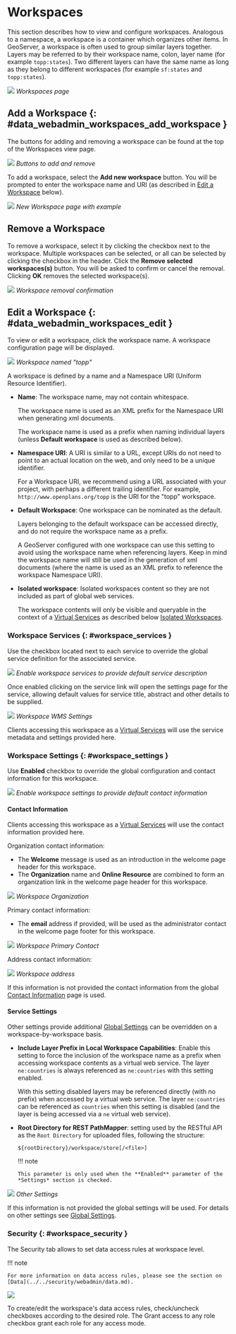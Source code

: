 # Workspaces

This section describes how to view and configure workspaces. Analogous to a namespace, a workspace is a container which organizes other items. In GeoServer, a workspace is often used to group similar layers together. Layers may be referred to by their workspace name, colon, layer name (for example `topp:states`). Two different layers can have the same name as long as they belong to different workspaces (for example `sf:states` and `topp:states`).

![](img/data_workspaces.png)
*Workspaces page*

## Add a Workspace {: #data_webadmin_workspaces_add_workspace }

The buttons for adding and removing a workspace can be found at the top of the Workspaces view page.

![](img/data_workspaces_add_remove.png)
*Buttons to add and remove*

To add a workspace, select the **Add new workspace** button. You will be prompted to enter the workspace name and URI (as described in [Edit a Workspace](workspaces.md#data_webadmin_workspaces_edit) below).

![](img/data_workspaces_sde.png)
*New Workspace page with example*

## Remove a Workspace

To remove a workspace, select it by clicking the checkbox next to the workspace. Multiple workspaces can be selected, or all can be selected by clicking the checkbox in the header. Click the **Remove selected workspaces(s)** button. You will be asked to confirm or cancel the removal. Clicking **OK** removes the selected workspace(s).

![](img/data_workspaces_rename_confirm.png)
*Workspace removal confirmation*

## Edit a Workspace {: #data_webadmin_workspaces_edit }

To view or edit a workspace, click the workspace name. A workspace configuration page will be displayed.

![](img/data_workspaces_basic_edit.png)
*Workspace named "topp"*

A workspace is defined by a name and a Namespace URI (Uniform Resource Identifier).

-   **Name**: The workspace name, may not contain whitespace.

    The workspace name is used as an XML prefix for the Namespace URI when generating xml documents.

    The workspace name is used as a prefix when naming individual layers (unless **Default workspace** is used as described below).

-   **Namespace URI**: A URI is similar to a URL, except URIs do not need to point to an actual location on the web, and only need to be a unique identifier.

    For a Workspace URI, we recommend using a URL associated with your project, with perhaps a different trailing identifier. For example, `http://www.openplans.org/topp` is the URI for the "topp" workspace.

-   **Default Workspace**: One workspace can be nominated as the default.

    Layers belonging to the default workspace can be accessed directly, and do not require the workspace name as a prefix.

    A GeoServer configured with one workspace can use this setting to avoid using the workspace name when referencing layers. Keep in mind the workspace name will still be used in the generation of xml documents (where the name is used as an XML prefix to reference the workspace Namespace URI).

-   **Isolated workspace**: Isolated workspaces content so they are not included as part of global web services.

    The workspace contents will only be visible and queryable in the context of a [Virtual Services](../../configuration/virtual-services.md) as described below [Isolated Workspaces](../../configuration/virtual-services.md#workspace_isolated).

### Workspace Services {: #workspace_services }

Use the checkbox located next to each service to override the global service definition for the associated service.

![](img/workspace_services.png)
*Enable workspace services to provide default service description*

Once enabled clicking on the service link will open the settings page for the service, allowing default values for service title, abstract and other details to be supplied.

![](img/workspace_wms_settings.png)
*Workspace WMS Settings*

Clients accessing this workspace as a [Virtual Services](../../configuration/virtual-services.md) will use the service metadata and settings provided here.

### Workspace Settings {: #workspace_settings }

Use **Enabled** checkbox to override the global configuration and contact information for this workspace.

![](img/workspace_settings.png)
*Enable workspace settings to provide default contact information*

#### Contact Information

Clients accessing this workspace as a [Virtual Services](../../configuration/virtual-services.md) will use the contact information provided here.

Organization contact information:

-   The **Welcome** message is used as an introduction in the welcome page header for this workspace.
-   The **Organization** name and **Online Resource** are combined to form an organization link in the welcome page header for this workspace.

![](img/workspace_orgaization.png)
*Workspace Organization*

Primary contact information:

-   The **email** address if provided, will be used as the administrator contact in the welcome page footer for this workspace.

![](img/workspace_contact.png)
*Workspace Primary Contact*

Address contact information:

![](img/workspace_address.png)
*Workspace address*

If this information is not provided the contact information from the global [Contact Information](../../configuration/contact.md) page is used.

#### Service Settings

Other settings provide additional [Global Settings](../../configuration/globalsettings.md) can be overridden on a workspace-by-workspace basis.

-   **Include Layer Prefix in Local Workspace Capabilities**: Enable this setting to force the inclusion of the workspace name as a prefix when accessing workspace contents as a virtual web service. The layer `ne:countries` is always referenced as `ne:countries` with this setting enabled.

    With this setting disabled layers may be referenced directly (with no prefix) when accessed by a virtual web service. The layer `ne:countries` can be referenced as `countries` when this setting is disabled (and the layer is being accessed via a `ne` virtual web service).

-   **Root Directory for REST PathMapper**: setting used by the RESTful API as the ``Root Directory`` for uploaded files, following the structure:

        ${rootDirectory}/workspace/store[/<file>]

    !!! note

        This parameter is only used when the **Enabled** parameter of the *Settings* section is checked.

![](img/workspace_settings_other.png)
*Other Settings*

If this information is not provided the global settings will be used. For details on other settings see [Global Settings](../../configuration/globalsettings.md).

### Security {: #workspace_security }

The Security tab allows to set data access rules at workspace level.

!!! note

    For more information on data access rules, please see the section on [Data](../../security/webadmin/data.md).

![](img/data_workspaces_security_edit.png)

To create/edit the workspace's data access rules, check/uncheck checkboxes according to the desired role. The Grant access to any role checkbox grant each role for any access mode.
